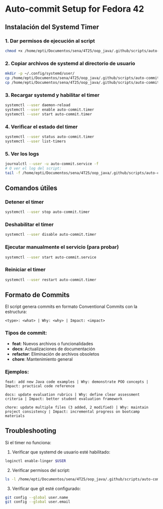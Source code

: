 # Auto-commit Setup for Fedora 42

## Instalación del Systemd Timer

### 1. Dar permisos de ejecución al script
```bash
chmod +x /home/epti/Documentos/sena/4T25/oop_java/.github/scripts/auto-commit.sh
```

### 2. Copiar archivos de systemd al directorio de usuario
```bash
mkdir -p ~/.config/systemd/user/
cp /home/epti/Documentos/sena/4T25/oop_java/.github/scripts/auto-commit.service ~/.config/systemd/user/
cp /home/epti/Documentos/sena/4T25/oop_java/.github/scripts/auto-commit.timer ~/.config/systemd/user/
```

### 3. Recargar systemd y habilitar el timer
```bash
systemctl --user daemon-reload
systemctl --user enable auto-commit.timer
systemctl --user start auto-commit.timer
```

### 4. Verificar el estado del timer
```bash
systemctl --user status auto-commit.timer
systemctl --user list-timers
```

### 5. Ver los logs
```bash
journalctl --user -u auto-commit.service -f
# O ver el log del script:
tail -f /home/epti/Documentos/sena/4T25/oop_java/.github/scripts/auto-commit.log
```

## Comandos útiles

### Detener el timer
```bash
systemctl --user stop auto-commit.timer
```

### Deshabilitar el timer
```bash
systemctl --user disable auto-commit.timer
```

### Ejecutar manualmente el servicio (para probar)
```bash
systemctl --user start auto-commit.service
```

### Reiniciar el timer
```bash
systemctl --user restart auto-commit.timer
```

## Formato de Commits

El script genera commits en formato Conventional Commits con la estructura:

```
<type>: <what> | Why: <why> | Impact: <impact>
```

### Tipos de commit:
- **feat**: Nuevos archivos o funcionalidades
- **docs**: Actualizaciones de documentación
- **refactor**: Eliminación de archivos obsoletos
- **chore**: Mantenimiento general

### Ejemplos:
```
feat: add new Java code examples | Why: demonstrate POO concepts | Impact: practical code reference

docs: update evaluation rubrics | Why: define clear assessment criteria | Impact: better student evaluation framework

chore: update multiple files (3 added, 2 modified) | Why: maintain project consistency | Impact: incremental progress on bootcamp materials
```

## Troubleshooting

Si el timer no funciona:

1. Verificar que systemd de usuario esté habilitado:
```bash
loginctl enable-linger $USER
```

2. Verificar permisos del script:
```bash
ls -l /home/epti/Documentos/sena/4T25/oop_java/.github/scripts/auto-commit.sh
```

3. Verificar que git esté configurado:
```bash
git config --global user.name
git config --global user.email
```
